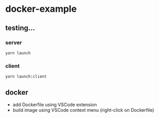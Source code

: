 # docker-example

## testing...

### server
```
yarn launch
```

### client
```
yarn launch:client
```

## docker

- add Dockerfile using VSCode extension
- build image using VSCode context menu (right-click on Dockerfile)

